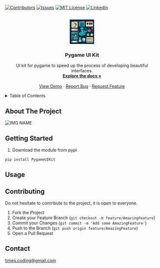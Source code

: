 <!-- PygameUIKit, Pygame UI Kit, PROJECT_DESCRIPTION  -->

    



[![Contributors][contributors-shield]][contributors-url]
[![Issues][issues-shield]][issues-url]
[![MIT License][license-shield]][license-url]
[![LinkedIn][linkedin-shield]][linkedin-url]



<!-- PROJECT LOGO -->
<br />
<div align="center">
  <a href="https://github.com/Times0/PygameUIKit">
    <img src="images/logo.jpeg" alt="Logo" width="80" height="80">
  </a>

<h3 align="center">Pygame UI Kit</h3>

  <p align="center">
    UI kit for pygame to speed up the process of developing beautiful interfaces.
    <br />
    <a href="https://github.com/Times0/PygameUIKit"><strong>Explore the docs »</strong></a>
    <br />
    <br />
    <a href="https://github.com/Times0/PygameUIKit">View Demo</a>
    ·
    <a href="https://github.com/Times0/PygameUIKit/issues">Report Bug</a>
    ·
    <a href="https://github.com/Times0/PygameUIKit/issues">Request Feature</a>
  </p>
</div>



<!-- TABLE OF CONTENTS -->
<details>
  <summary>Table of Contents</summary>
  <ol>
    <li>
      <a href="#about-the-project">About The Project</a>
      <ul>
        <li><a href="#built-with">Built With</a></li>
      </ul>
    </li>
    <li>
      <a href="#getting-started">Getting Started</a>
      <ul>
        <li><a href="#prerequisites">Prerequisites</a></li>
        <li><a href="#installation">Installation</a></li>
      </ul>
    </li>
    <li><a href="#usage">Usage</a></li>
    <li><a href="#roadmap">Roadmap</a></li>
    <li><a href="#contributing">Contributing</a></li>
    <li><a href="#license">License</a></li>
    <li><a href="#contact">Contact</a></li>
    <li><a href="#acknowledgments">Acknowledgments</a></li>
  </ol>
</details>



<!-- ABOUT THE PROJECT -->

## About The Project

![IMG NAME][product-screenshot]


<!-- GETTING STARTED -->

## Getting Started

1. Download the module from pypi

```sh
pip install PygameUIKit
```


## Usage


## Contributing

Do not hesitate to contribute to the project, it is open to everyone.

1. Fork the Project
2. Create your Feature Branch (`git checkout -b feature/AmazingFeature`)
3. Commit your Changes (`git commit -m 'Add some AmazingFeature'`)
4. Push to the Branch (`git push origin feature/AmazingFeature`)
5. Open a Pull Request

<!-- CONTACT -->

## Contact

times.coding@gmail.com

<!-- MARKDOWN LINKS & IMAGES -->
<!-- https://www.markdownguide.org/basic-syntax/#reference-style-links -->

[contributors-shield]: https://img.shields.io/github/contributors/Times0/PygameUIKit.svg?style=for-the-badge

[contributors-url]: https://github.com/Times0/PygameUIKit/graphs/contributors

[forks-shield]: https://img.shields.io/github/forks/Times0/PygameUIKit.svg?style=for-the-badge

[forks-url]: https://github.com/Times0/PygameUIKit/network/members

[stars-shield]: https://img.shields.io/github/stars/Times0/PygameUIKit.svg?style=for-the-badge

[stars-url]: https://github.com/Times0/PygameUIKit/stargazers

[issues-shield]: https://img.shields.io/github/issues/Times0/PygameUIKit.svg?style=for-the-badge

[issues-url]: https://github.com/Times0/PygameUIKit/issues

[license-shield]: https://img.shields.io/github/license/Times0/PygameUIKit.svg?style=for-the-badge

[license-url]: https://github.com/Times0/PygameUIKit/blob/master/LICENSE.txt

[linkedin-shield]: https://img.shields.io/badge/-LinkedIn-black.svg?style=for-the-badge&logo=linkedin&colorB=555

[linkedin-url]: https://www.linkedin.com/in/dorian-cheval%C3%A9rias-ba5126255/

[product-screenshot]: images/screenshot.png

[product-screenshot-2]: images/screenshot2.png

[Next.js]: https://img.shields.io/badge/next.js-000000?style=for-the-badge&logo=nextdotjs&logoColor=white

[Next-url]: https://nextjs.org/

[React.js]: https://img.shields.io/badge/React-20232A?style=for-the-badge&logo=react&logoColor=61DAFB

[React-url]: https://reactjs.org/

[Vue.js]: https://img.shields.io/badge/Vue.js-35495E?style=for-the-badge&logo=vuedotjs&logoColor=4FC08D

[Vue-url]: https://vuejs.org/

[Angular.io]: https://img.shields.io/badge/Angular-DD0031?style=for-the-badge&logo=angular&logoColor=white

[Angular-url]: https://angular.io/

[Svelte.dev]: https://img.shields.io/badge/Svelte-4A4A55?style=for-the-badge&logo=svelte&logoColor=FF3E00

[Svelte-url]: https://svelte.dev/

[Laravel.com]: https://img.shields.io/badge/Laravel-FF2D20?style=for-the-badge&logo=laravel&logoColor=white

[Laravel-url]: https://laravel.com

[Bootstrap.com]: https://img.shields.io/badge/Bootstrap-563D7C?style=for-the-badge&logo=bootstrap&logoColor=white

[Bootstrap-url]: https://getbootstrap.com

